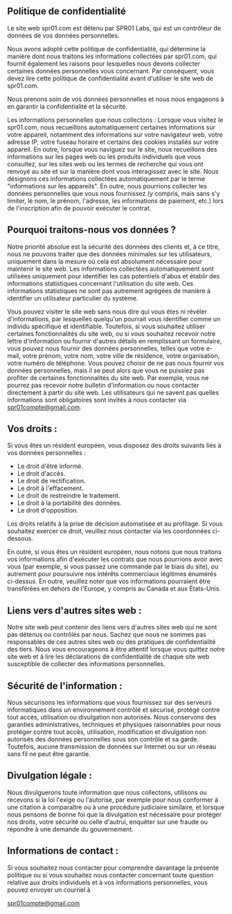 ## Politique de confidentialité
Le site web spr01.com est détenu par SPR01 Labs, qui est un contrôleur de données de vos données personnelles.

Nous avons adopté cette politique de confidentialité, qui détermine la manière dont nous traitons les informations collectées par spr01.com, qui fournit également les raisons pour lesquelles nous devons collecter certaines données personnelles vous concernant. Par conséquent, vous devez lire cette politique de confidentialité avant d'utiliser le site web de spr01.com.

Nous prenons soin de vos données personnelles et nous nous engageons à en garantir la confidentialité et la sécurité.

Les informations personnelles que nous collectons :
Lorsque vous visitez le spr01.com, nous recueillons automatiquement certaines informations sur votre appareil, notamment des informations sur votre navigateur web, votre adresse IP, votre fuseau horaire et certains des cookies installés sur votre appareil. En outre, lorsque vous naviguez sur le site, nous recueillons des informations sur les pages web ou les produits individuels que vous consultez, sur les sites web ou les termes de recherche qui vous ont renvoyé au site et sur la manière dont vous interagissez avec le site. Nous désignons ces informations collectées automatiquement par le terme "informations sur les appareils". En outre, nous pourrions collecter les données personnelles que vous nous fournissez (y compris, mais sans s'y limiter, le nom, le prénom, l'adresse, les informations de paiement, etc.) lors de l'inscription afin de pouvoir exécuter le contrat.

## Pourquoi traitons-nous vos données ?
Notre priorité absolue est la sécurité des données des clients et, à ce titre, nous ne pouvons traiter que des données minimales sur les utilisateurs, uniquement dans la mesure où cela est absolument nécessaire pour maintenir le site web. Les informations collectées automatiquement sont utilisées uniquement pour identifier les cas potentiels d'abus et établir des informations statistiques concernant l'utilisation du site web. Ces informations statistiques ne sont pas autrement agrégées de manière à identifier un utilisateur particulier du système.

Vous pouvez visiter le site web sans nous dire qui vous êtes ni révéler d'informations, par lesquelles quelqu'un pourrait vous identifier comme un individu spécifique et identifiable. Toutefois, si vous souhaitez utiliser certaines fonctionnalités du site web, ou si vous souhaitez recevoir notre lettre d'information ou fournir d'autres détails en remplissant un formulaire, vous pouvez nous fournir des données personnelles, telles que votre e-mail, votre prénom, votre nom, votre ville de résidence, votre organisation, votre numéro de téléphone. Vous pouvez choisir de ne pas nous fournir vos données personnelles, mais il se peut alors que vous ne puissiez pas profiter de certaines fonctionnalités du site web. Par exemple, vous ne pourrez pas recevoir notre bulletin d'information ou nous contacter directement à partir du site web. Les utilisateurs qui ne savent pas quelles informations sont obligatoires sont invités à nous contacter via spr01compte@gmail.com.

## Vos droits :
Si vous êtes un résident européen, vous disposez des droits suivants liés à vos données personnelles :

* Le droit d'être informé.
* Le droit d'accès.
* Le droit de rectification.
* Le droit à l'effacement.
* Le droit de restreindre le traitement.
* Le droit à la portabilité des données.
* Le droit d'opposition.

Les droits relatifs à la prise de décision automatisée et au profilage.
Si vous souhaitez exercer ce droit, veuillez nous contacter via les coordonnées ci-dessous.

En outre, si vous êtes un résident européen, nous notons que nous traitons vos informations afin d'exécuter les contrats que nous pourrions avoir avec vous (par exemple, si vous passez une commande par le biais du site), ou autrement pour poursuivre nos intérêts commerciaux légitimes énumérés ci-dessus. En outre, veuillez noter que vos informations pourraient être transférées en dehors de l'Europe, y compris au Canada et aux États-Unis.

## Liens vers d'autres sites web :
Notre site web peut contenir des liens vers d'autres sites web qui ne sont pas détenus ou contrôlés par nous. Sachez que nous ne sommes pas responsables de ces autres sites web ou des pratiques de confidentialité des tiers. Nous vous encourageons à être attentif lorsque vous quittez notre site web et à lire les déclarations de confidentialité de chaque site web susceptible de collecter des informations personnelles.

## Sécurité de l'information :
Nous sécurisons les informations que vous fournissez sur des serveurs informatiques dans un environnement contrôlé et sécurisé, protégé contre tout accès, utilisation ou divulgation non autorisés. Nous conservons des garanties administratives, techniques et physiques raisonnables pour nous protéger contre tout accès, utilisation, modification et divulgation non autorisés des données personnelles sous son contrôle et sa garde. Toutefois, aucune transmission de données sur Internet ou sur un réseau sans fil ne peut être garantie.

## Divulgation légale :
Nous divulguerons toute information que nous collectons, utilisons ou recevons si la loi l'exige ou l'autorise, par exemple pour nous conformer à une citation à comparaître ou à une procédure judiciaire similaire, et lorsque nous pensons de bonne foi que la divulgation est nécessaire pour protéger nos droits, votre sécurité ou celle d'autrui, enquêter sur une fraude ou répondre à une demande du gouvernement.

## Informations de contact :
Si vous souhaitez nous contacter pour comprendre davantage la présente politique ou si vous souhaitez nous contacter concernant toute question relative aux droits individuels et à vos informations personnelles, vous pouvez envoyer un courriel à

spr01compte@gmail.com
